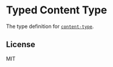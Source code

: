 # Typed Content Type

The type definition for [`content-type`](https://github.com/jshttp/content-type).

## License

MIT
